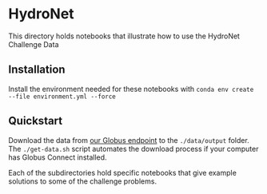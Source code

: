 # HydroNet

This directory holds notebooks that illustrate how to use the HydroNet Challenge Data

## Installation

Install the environment needed for these notebooks with `conda env create --file environment.yml --force`

## Quickstart

Download the data from [our Globus endpoint](https://app.globus.org/file-manager?origin_id=e38ee745-6d04-11e5-ba46-22000b92c6ec&origin_path=%2Fexalearn-design%2Fneurips%2Fdata%2Foutput%2F) to the `./data/output` folder.
The `./get-data.sh` script automates the download process if your computer has Globus Connect installed.

Each of the subdirectories hold specific notebooks that give example solutions to some of the challenge problems.
